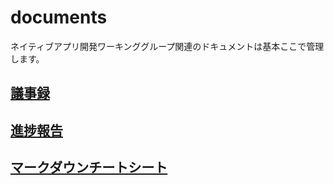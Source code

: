 # documents
ネイティブアプリ開発ワーキンググループ関連のドキュメントは基本ここで管理します。

## [議事録](/minutes.md)
## [進捗報告](/progress-reports)
## [マークダウンチートシート](/markdown.md)
